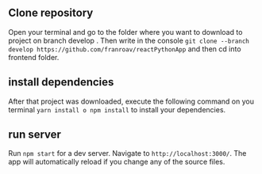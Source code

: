 ## Clone repository

Open your terminal and go to the folder where you want to download to project on branch develop . Then write in the console `git clone --branch develop https://github.com/franroav/reactPythonApp` and then cd into frontend folder.

## install dependencies

After that project was downloaded, execute the following command on you terminal `yarn install o npm install` to install your dependencies.

## run server

Run `npm start` for a dev server. Navigate to `http://localhost:3000/`. The app will automatically reload if you change any of the source files.
